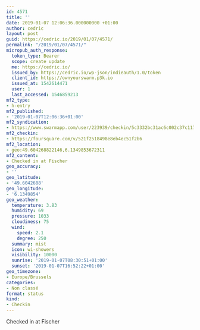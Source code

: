 ```yaml
---
id: 4571
title: ''
date: 2019-01-07 12:06:36.000000000 +01:00
author: cedric
layout: post
guid: https://cedric.io/2019/01/07/4571/
permalink: "/2019/01/07/4571/"
micropub_auth_response:
  token_type: Bearer
  scope: create update
  me: https://cedric.io/
  issued_by: https://cedric.io/wp-json/indieauth/1.0/token
  client_id: https://ownyourswarm.p3k.io
  issued_at: 1542614471
  user: 1
  last_accessed: 1546859213
mf2_type:
- h-entry
mf2_published:
- '2019-01-07T12:06:36+01:00'
mf2_syndication:
- https://www.swarmapp.com/user/223939/checkin/5c3332bc31ac6c002c37c117
mf2_checkin:
- https://foursquare.com/v/521f2518498e8eb4ec51f2b6
mf2_location:
- geo:49.604268822146,6.1349853672311
mf2_content:
- Checked in at Fischer
geo_accuracy:
- ''
geo_latitude:
- '49.6042688'
geo_longitude:
- '6.1349854'
geo_weather:
  temperature: 3.83
  humidity: 69
  pressure: 1033
  cloudiness: 75
  wind:
    speed: 2.1
    degree: 250
  summary: mist
  icon: wi-showers
  visibility: 10000
  sunrise: '2019-01-07T08:30:51+01:00'
  sunset: '2019-01-07T16:52:22+01:00'
geo_timezone:
- Europe/Brussels
categories:
- Non classé
format: status
kind:
- Checkin
---
```

Checked in at Fischer